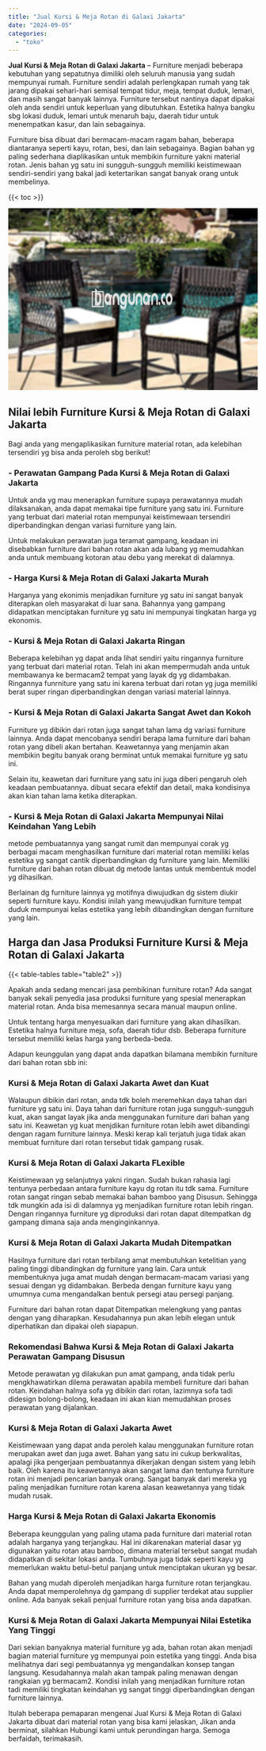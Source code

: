 ```yaml
---
title: "Jual Kursi & Meja Rotan di Galaxi Jakarta"
date: "2024-09-05"
categories: 
  - "toko"
---
```


**Jual Kursi & Meja Rotan di Galaxi Jakarta** – Furniture menjadi beberapa kebutuhan yang sepatutnya dimiliki oleh seluruh manusia yang sudah mempunyai rumah. Furniture sendiri adalah perlengkapan rumah yang tak jarang dipakai sehari-hari semisal tempat tidur, meja, tempat duduk, lemari, dan masih sangat banyak lainnya. Furniture tersebut nantinya dapat dipakai oleh anda sendiri untuk keperluan yang dibutuhkan. Estetika halnya bangku sbg lokasi duduk, lemari untuk menaruh baju, daerah tidur untuk menempatkan kasur, dan lain sebagainya.

Furniture bisa dibuat dari bermacam-macam ragam bahan, beberapa diantaranya seperti kayu, rotan, besi, dan lain sebagainya. Bagian bahan yg paling sederhana diaplikasikan untuk membikin furniture yakni material rotan. Jenis bahan yg satu ini sungguh-sungguh memiliki keistimewaan sendiri-sendiri yang bakal jadi ketertarikan sangat banyak orang untuk membelinya.

{{< toc >}}

![Jual Kursi & Meja Rotan di Galaxi Jakarta](/images/kursi-meja-rotan-murah33.png)

## Nilai lebih Furniture Kursi & Meja Rotan di Galaxi Jakarta

Bagi anda yang mengaplikasikan furniture material rotan, ada kelebihan tersendiri yg bisa anda peroleh sbg berikut!

### \- Perawatan Gampang Pada Kursi & Meja Rotan di Galaxi Jakarta

Untuk anda yg mau menerapkan furniture supaya perawatannya mudah dilaksanakan, anda dapat memakai tipe furniture yang satu ini. Furniture yang terbuat dari material rotan mempunyai keistimewaan tersendiri diperbandingkan dengan variasi furniture yang lain.

Untuk melakukan perawatan juga teramat gampang, keadaan ini disebabkan furniture dari bahan rotan akan ada lubang yg memudahkan anda untuk membuang kotoran atau debu yang merekat di dalamnya.

### \- Harga Kursi & Meja Rotan di Galaxi Jakarta Murah

Harganya yang ekonimis menjadikan furniture yg satu ini sangat banyak diterapkan oleh masyarakat di luar sana. Bahannya yang gampang didapatkan menciptakan furniture yg satu ini mempunyai tingkatan harga yg ekonomis.

### \- Kursi & Meja Rotan di Galaxi Jakarta Ringan

Beberapa kelebihan yg dapat anda lihat sendiri yaitu ringannya furniture yang terbuat dari material rotan. Telah ini akan mempermudah anda untuk membawanya ke bermacam2 tempat yang layak dg yg didambakan. Ringannya funrniture yang satu ini karena terbuat dari rotan yg juga memiliki berat super ringan diperbandingkan dengan variasi material lainnya.

### \- Kursi & Meja Rotan di Galaxi Jakarta Sangat Awet dan Kokoh

Furniture yg dibikin dari rotan juga sangat tahan lama dg variasi furniture lainnya. Anda dapat mencobanya sendiri berapa lama furniture dari bahan rotan yang dibeli akan bertahan. Keawetannya yang menjamin akan membikin begitu banyak orang berminat untuk memakai furniture yg satu ini.

Selain itu, keawetan dari furniture yang satu ini juga diberi pengaruh oleh keadaan pembuatannya. dibuat secara efektif dan detail, maka kondisinya akan kian tahan lama ketika diterapkan.

### \- Kursi & Meja Rotan di Galaxi Jakarta Mempunyai Nilai Keindahan Yang Lebih

metode pembuatannya yang sangat rumit dan mempunyai corak yg berbagai macam menghasilkan furniture dari material rotan memiliki kelas estetika yg sangat cantik diperbandingkan dg furniture yang lain. Memiliki furniture dari bahan rotan dibuat dg metode lantas untuk membentuk model yg dihasilkan.

Berlainan dg furniture lainnya yg motifnya diwujudkan dg sistem diukir seperti furniture kayu. Kondisi inilah yang mewujudkan furniture tempat duduk mempunyai kelas estetika yang lebih dibandingkan dengan furniture yang lain.

## Harga dan Jasa Produksi Furniture Kursi & Meja Rotan di Galaxi Jakarta

{{< table-tables table="table2" >}}

Apakah anda sedang mencari jasa pembikinan furniture rotan? Ada sangat banyak sekali penyedia jasa produksi furniture yang spesial menerapkan material rotan. Anda bisa memesannya secara manual maupun online.

Untuk tentang harga menyesuaikan dari furniture yang akan dihasilkan. Estetika halnya furniture meja, sofa, daerah tidur dsb. Beberapa furniture tersebut memiliki kelas harga yang berbeda-beda.

Adapun keunggulan yang dapat anda dapatkan bilamana membikin furniture dari bahan rotan sbb ini:

### Kursi & Meja Rotan di Galaxi Jakarta Awet dan Kuat

Walaupun dibikin dari rotan, anda tdk boleh meremehkan daya tahan dari furniture yg satu ini. Daya tahan dari furniture rotan juga sungguh-sungguh kuat, akan sangat layak jika anda menggunakan furniture dari bahan yang satu ini. Keawetan yg kuat menjdikan furniture rotan lebih awet dibandingi dengan ragam furniture lainnya. Meski kerap kali terjatuh juga tidak akan membuat furniture dari rotan tersebut tidak gampang rusak.

### Kursi & Meja Rotan di Galaxi Jakarta FLexible

Keistimewaan yg selanjutnya yakni ringan. Sudah bukan rahasia lagi tentunya perbedaan antara furniture kayu dg rotan itu tdk sama. Furniture rotan sangat ringan sebab memakai bahan bamboo yang Disusun. Sehingga tdk mungkin ada isi di dalamnya yg menjadikan furniture rotan lebih ringan. Dengan ringannya furniture yg diproduksi dari rotan dapat ditempatkan dg gampang dimana saja anda menginginkannya.

### Kursi & Meja Rotan di Galaxi Jakarta Mudah Ditempatkan

Hasilnya furniture dari rotan terbilang amat membutuhkan ketelitian yang paling tinggi dibandingkan dg furniture yang lain. Cara untuk membentuknya juga amat mudah dengan bermacam-macam variasi yang sesuai dengan yg didambakan. Berbeda dengan furniture kayu yang umumnya cuma mengandalkan bentuk persegi atau persegi panjang.

Furniture dari bahan rotan dapat Ditempatkan melengkung yang pantas dengan yang diharapkan. Kesudahannya pun akan lebih elegan untuk diperhatikan dan dipakai oleh siapapun.

### Rekomendasi Bahwa Kursi & Meja Rotan di Galaxi Jakarta Perawatan Gampang Disusun

Metode perawatan yg dilakukan pun amat gampang, anda tidak perlu mengkhawatirkan dilema perawatan apabila membeli furniture dari bahan rotan. Keindahan halnya sofa yg dibikin dari rotan, lazimnya sofa tadi didesign bolong-bolong, keadaan ini akan kian memudahkan proses perawatan yang dijalankan.

### Kursi & Meja Rotan di Galaxi Jakarta Awet

Keistimewaan yang dapat anda peroleh kalau menggunakan furniture rotan merupakan awet dan juga awet. Bahan yang satu ini cukup berkwalitas, apalagi jika pengerjaan pembuatannya dikerjakan dengan sistem yang lebih baik. Oleh karena itu keawetannya akan sangat lama dan tentunya furniture rotan ini menjadi pencarian banyak orang. Sangat banyak dari mereka yg paling menjadikan furniture rotan karena alasan keawetannya yang tidak mudah rusak.

### Harga Kursi & Meja Rotan di Galaxi Jakarta Ekonomis

Beberapa keunggulan yang paling utama pada furniture dari material rotan adalah harganya yang terjangkau. Hal ini dikarenakan material dasar yg digunakan yaitu rotan atau bamboo, dimana material tersebut sangat mudah didapatkan di sekitar lokasi anda. Tumbuhnya juga tidak seperti kayu yg memerlukan waktu betul-betul panjang untuk menciptakan ukuran yg besar.

Bahan yang mudah diperoleh menjadikan harga furniture rotan terjangkau. Anda dapat memperolehnya dg gampang di supplier terdekat atau supplier online. Ada banyak sekali penjual furniture rotan yang bisa anda dapatkan.

### Kursi & Meja Rotan di Galaxi Jakarta Mempunyai Nilai Estetika Yang Tinggi

Dari sekian banyaknya material furniture yg ada, bahan rotan akan menjadi bagian material furniture yg mempunyai poin estetika yang tinggi. Anda bisa melihatnya dari segi pembuatannya yg mengandalkan konsep tangan langsung. Kesudahannya malah akan tampak paling menawan dengan rangkaian yg bermacam2. Kondisi inilah yang menjadikan furniture rotan tadi memiliki tingkatan keindahan yg sangat tinggi diperbandingkan dengan furniture lainnya.

Itulah beberapa pemaparan mengenai Jual Kursi & Meja Rotan di Galaxi Jakarta dibuat dari material rotan yang bisa kami jelaskan, Jikan anda berminat, silahkan Hubungi kami untuk perundingan harga. Semoga berfaidah, terimakasih.
